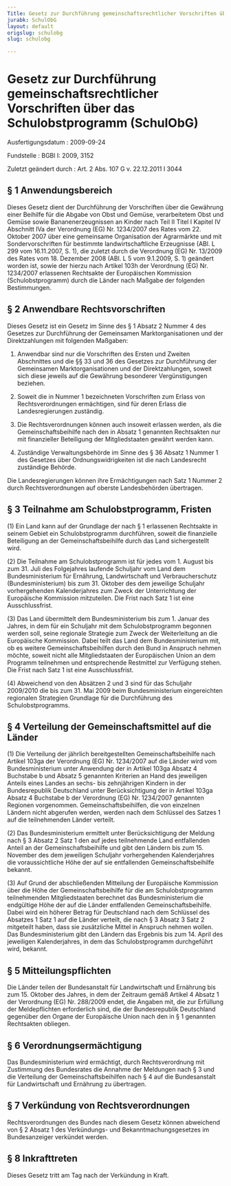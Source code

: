 ```yaml
---
Title: Gesetz zur Durchführung gemeinschaftsrechtlicher Vorschriften über das Schulobstprogramm
jurabk: SchulObG
layout: default
origslug: schulobg
slug: schulobg

---
```


# Gesetz zur Durchführung gemeinschaftsrechtlicher Vorschriften über das Schulobstprogramm (SchulObG)

Ausfertigungsdatum
:   2009-09-24

Fundstelle
:   BGBl I: 2009, 3152

Zuletzt geändert durch
:   Art. 2 Abs. 107 G v. 22.12.2011 I 3044

## § 1 Anwendungsbereich

Dieses Gesetz dient der Durchführung der Vorschriften über die
Gewährung einer Beihilfe für die Abgabe von Obst und Gemüse,
verarbeitetem Obst und Gemüse sowie Bananenerzeugnissen an Kinder nach
Teil II Titel I Kapitel IV Abschnitt IVa der Verordnung (EG) Nr.
1234/2007 des Rates vom 22. Oktober 2007 über eine gemeinsame
Organisation der Agrarmärkte und mit Sondervorschriften für bestimmte
landwirtschaftliche Erzeugnisse (ABl. L 299 vom 16.11.2007, S. 1), die
zuletzt durch die Verordnung (EG) Nr. 13/2009 des Rates vom 18.
Dezember 2008 (ABl. L 5 vom 9.1.2009, S. 1) geändert worden ist, sowie
der hierzu nach Artikel 103h der Verordnung (EG) Nr. 1234/2007
erlassenen Rechtsakte der Europäischen Kommission (Schulobstprogramm)
durch die Länder nach Maßgabe der folgenden Bestimmungen.

## § 2 Anwendbare Rechtsvorschriften

Dieses Gesetz ist ein Gesetz im Sinne des § 1 Absatz 2 Nummer 4 des
Gesetzes zur Durchführung der Gemeinsamen Marktorganisationen und der
Direktzahlungen mit folgenden Maßgaben:

1.  Anwendbar sind nur die Vorschriften des Ersten und Zweiten Abschnittes
    und die §§ 33 und 36 des Gesetzes zur Durchführung der Gemeinsamen
    Marktorganisationen und der Direktzahlungen, soweit sich diese jeweils
    auf die Gewährung besonderer Vergünstigungen beziehen.


2.  Soweit die in Nummer 1 bezeichneten Vorschriften zum Erlass von
    Rechtsverordnungen ermächtigen, sind für deren Erlass die
    Landesregierungen zuständig.


3.  Die Rechtsverordnungen können auch insoweit erlassen werden, als die
    Gemeinschaftsbeihilfe nach den in Absatz 1 genannten Rechtsakten nur
    mit finanzieller Beteiligung der Mitgliedstaaten gewährt werden kann.


4.  Zuständige Verwaltungsbehörde im Sinne des § 36 Absatz 1 Nummer 1 des
    Gesetzes über Ordnungswidrigkeiten ist die nach Landesrecht zuständige
    Behörde.



Die Landesregierungen können ihre Ermächtigungen nach Satz 1 Nummer 2
durch Rechtsverordnungen auf oberste Landesbehörden übertragen.

## § 3 Teilnahme am Schulobstprogramm, Fristen

(1) Ein Land kann auf der Grundlage der nach § 1 erlassenen Rechtsakte
in seinem Gebiet ein Schulobstprogramm durchführen, soweit die
finanzielle Beteiligung an der Gemeinschaftsbeihilfe durch das Land
sichergestellt wird.

(2) Die Teilnahme am Schulobstprogramm ist für jedes vom 1. August bis
zum 31. Juli des Folgejahres laufende Schuljahr vom Land dem
Bundesministerium für Ernährung, Landwirtschaft und Verbraucherschutz
(Bundesministerium) bis zum 31. Oktober des dem jeweilige Schuljahr
vorhergehenden Kalenderjahres zum Zweck der Unterrichtung der
Europäische Kommission mitzuteilen. Die Frist nach Satz 1 ist eine
Ausschlussfrist.

(3) Das Land übermittelt dem Bundesministerium bis zum 1. Januar des
Jahres, in dem für ein Schuljahr mit dem Schulobstprogramm begonnen
werden soll, seine regionale Strategie zum Zweck der Weiterleitung an
die Europäische Kommission. Dabei teilt das Land dem Bundesministerium
mit, ob es weitere Gemeinschaftsbeihilfen durch den Bund in Anspruch
nehmen möchte, soweit nicht alle Mitgliedstaaten der Europäischen
Union an dem Programm teilnehmen und entsprechende Restmittel zur
Verfügung stehen. Die Frist nach Satz 1 ist eine Ausschlussfrist.

(4) Abweichend von den Absätzen 2 und 3 sind für das Schuljahr
2009/2010 die bis zum 31. Mai 2009 beim Bundesministerium
eingereichten regionalen Strategien Grundlage für die Durchführung des
Schulobstprogramms.

## § 4 Verteilung der Gemeinschaftsmittel auf die Länder

(1) Die Verteilung der jährlich bereitgestellten Gemeinschaftsbeihilfe
nach Artikel 103ga der Verordnung (EG) Nr. 1234/2007 auf die Länder
wird vom Bundesministerium unter Anwendung der in Artikel 103ga Absatz
4 Buchstabe b und Absatz 5 genannten Kriterien an Hand des jeweiligen
Anteils eines Landes an sechs- bis zehnjährigen Kindern in der
Bundesrepublik Deutschland unter Berücksichtigung der in Artikel 103ga
Absatz 4 Buchstabe b der Verordnung (EG) Nr. 1234/2007 genannten
Regionen vorgenommen. Gemeinschaftsbeihilfen, die von einzelnen
Ländern nicht abgerufen werden, werden nach dem Schlüssel des Satzes 1
auf die teilnehmenden Länder verteilt.

(2) Das Bundesministerium ermittelt unter Berücksichtigung der Meldung
nach § 3 Absatz 2 Satz 1 den auf jedes teilnehmende Land entfallenden
Anteil an der Gemeinschaftsbeihilfe und gibt den Ländern bis zum 15.
November des dem jeweiligen Schuljahr vorhergehenden Kalenderjahres
die voraussichtliche Höhe der auf sie entfallenden
Gemeinschaftsbeihilfe bekannt.

(3) Auf Grund der abschließenden Mitteilung der Europäische Kommission
über die Höhe der Gemeinschaftsbeihilfe für die am Schulobstprogramm
teilnehmenden Mitgliedstaaten berechnet das Bundesministerium die
endgültige Höhe der auf die Länder entfallenden Gemeinschaftsbeihilfe.
Dabei wird ein höherer Betrag für Deutschland nach dem Schlüssel des
Absatzes 1 Satz 1 auf die Länder verteilt, die nach § 3 Absatz 3 Satz
2 mitgeteilt haben, dass sie zusätzliche Mittel in Anspruch nehmen
wollen. Das Bundesministerium gibt den Ländern das Ergebnis bis zum
14\. April des jeweiligen Kalenderjahres, in dem das Schulobstprogramm
durchgeführt wird, bekannt.

## § 5 Mitteilungspflichten

Die Länder teilen der Bundesanstalt für Landwirtschaft und Ernährung
bis zum 15. Oktober des Jahres, in dem der Zeitraum gemäß Artikel 4
Absatz 1 der Verordnung (EG) Nr. 288/2009 endet, die Angaben mit, die
zur Erfüllung der Meldepflichten erforderlich sind, die der
Bundesrepublik Deutschland gegenüber den Organe der Europäische Union
nach den in § 1 genannten Rechtsakten obliegen.

## § 6 Verordnungsermächtigung

Das Bundesministerium wird ermächtigt, durch Rechtsverordnung mit
Zustimmung des Bundesrates die Annahme der Meldungen nach § 3 und die
Verteilung der Gemeinschaftsbeihilfen nach § 4 auf die Bundesanstalt
für Landwirtschaft und Ernährung zu übertragen.

## § 7 Verkündung von Rechtsverordnungen

Rechtsverordnungen des Bundes nach diesem Gesetz können abweichend von
§ 2 Absatz 1 des Verkündungs- und Bekanntmachungsgesetzes im
Bundesanzeiger verkündet werden.

## § 8 Inkrafttreten

Dieses Gesetz tritt am Tag nach der Verkündung in Kraft.

